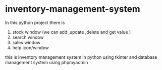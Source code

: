 # inventory-management-system
In this python project there is
1) stock window (we can add ,update ,delete and get value )
2) search window 
3) sales window
4) help icon/window

this is inventory management system in python using tkinter and database management system using phpmyadmin
